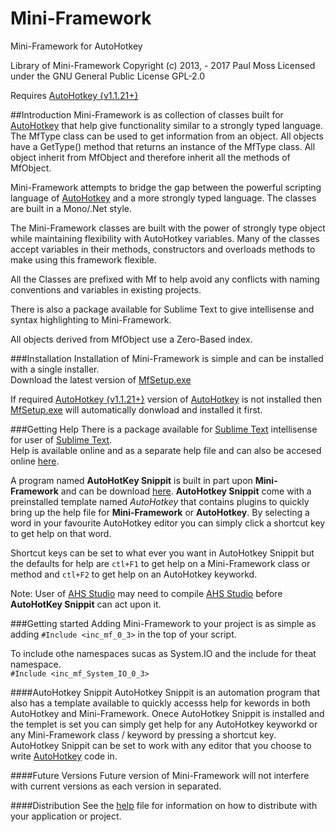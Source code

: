 # Mini-Framework
Mini-Framework for AutoHotkey

Library of Mini-Framework
Copyright (c) 2013, - 2017 Paul Moss
Licensed under the GNU General Public License GPL-2.0

Requires [AutoHotkey {v1.1.21+}][1]

##Introduction
Mini-Framework is as collection of classes built for [AutoHotkey][1] that help give functionality similar to a strongly typed language. The MfType class can be used to get information from an object. All objects have a GetType() method that returns an instance of the MfType class. All object inherit from MfObject and therefore inherit all the methods of MfObject.

Mini-Framework attempts to bridge the gap between the powerful scripting language of [AutoHotkey][1] and a more strongly typed language. The classes are built in a Mono/.Net style.

The Mini-Framework classes are built with the power of strongly type object while maintaining flexibility with AutoHotkey variables. Many of the classes accept variables in their methods, constructors and overloads methods to make using this framework flexible.

All the Classes are prefixed with Mf to help avoid any conflicts with naming conventions and variables in existing projects.

There is also a package available for Sublime Text to give intellisense and syntax highlighting to Mini-Framework.

All objects derived from MfObject use a Zero-Based index.

###Installation
Installation of Mini-Framework is simple and can be installed with a single installer.  
Download the latest version of [MfSetup.exe][4]

If required [AutoHotkey {v1.1.21+}][1] version of [AutoHotkey][1] is not installed then  [MfSetup.exe][4] will automatically donwload and installed it first.

###Getting Help
There is a package available for [Sublime Text][2] intellisense for user of [Sublime Text][2].  
Help is available online and as a separate help file and can also be accesed online [here][3].

A program named **AutoHotKey Snippit** is built in part upon **Mini-Framework** and can be download [here][5]. **AutoHotkey Snippit** come with a preinstalled template named *AutoHotkey* that contains plugins to quickly bring up the help file for **Mini-Framework** or **AutoHotkey**. By selecting a word in your favourite AutoHotkey editor you can simply click a shortcut key to get help on that word.

Shortcut keys can be set to what ever you want in AutoHotkey Snippit but the defaults for help are `ctl+F1` to get help on a Mini-Framework class or method and `ctl+F2` to get help on an AutoHotkey keyworkd.

Note: User of [AHS Studio][5] may need to compile [AHS Studio][5] before **AutoHotKey Snippit** can act upon it.


###Getting started
Adding Mini-Framework to your project is as simple as adding `#Include <inc_mf_0_3>` in the top of your script.

To include othe namespaces sucas as System.IO and the include for theat namespace.  
`#Include <inc_mf_System_IO_0_3>`

####AutoHotkey Snippit
AutoHotkey Snippit is an automation program that also has a template available to quickly accesss help for kewords in both AutoHotkey and Mini-Framework. Onece AutoHotkey Snippit is installed and the templet is set you can simply get help for any AutoHotkey keyworkd or any Mini-Framework class / keyword by pressing a shortcut key. AutoHotkey Snippit can be set to work with any editor that you choose to write [AutoHotkey][1] code in.

####Future Versions
Future version of Mini-Framework will not interfere with current versions as each version in separated.

####Distribution
See the [help][3] file for information on how to distribute with your application or project.


[1]:https://autohotkey.com
[2]:http://www.sublimetext.com
[3]:https://amourspirit.github.io/Mini-Framework/
[4]:https://github.com/Amourspirit/Mini-Framework/raw/master/Latest/stable/0.3x/MfSetup.exe
[5]:https://github.com/Amourspirit/AutoHotkey-Snippit
[6]:https://github.com/maestrith/AHK-Studio/wiki